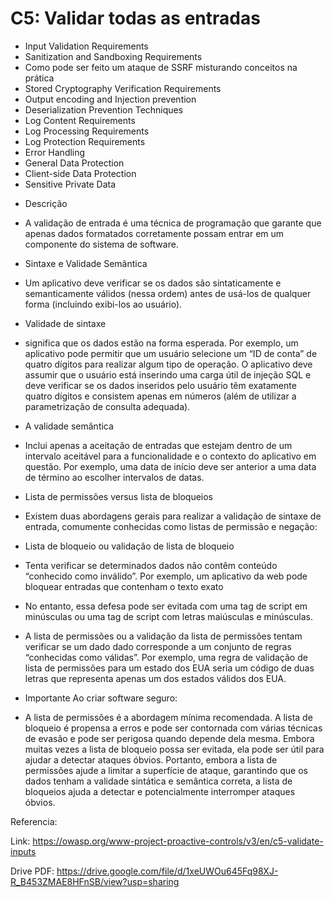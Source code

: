 # C5: Validar todas as entradas

* Input Validation Requirements
* Sanitization and Sandboxing Requirements
* Como pode ser feito um ataque de SSRF misturando conceitos na prática
* Stored Cryptography Verification Requirements
* Output encoding and Injection prevention
* Deserialization Prevention Techniques
* Log Content Requirements
* Log Processing Requirements
* Log Protection Requirements
* Error Handling
* General Data Protection
* Client-side Data Protection
* Sensitive Private Data


- Descrição
* A validação de entrada é uma técnica de programação que garante que apenas dados formatados corretamente possam entrar em um componente do sistema de software. </p>

- Sintaxe e Validade Semântica
* Um aplicativo deve verificar se os dados são sintaticamente e semanticamente válidos (nessa ordem) antes de usá-los de qualquer forma (incluindo exibi-los ao usuário).</p>

- Validade de sintaxe 
* significa que os dados estão na forma esperada. Por exemplo, um aplicativo pode permitir que um usuário selecione um “ID de conta” de quatro dígitos para realizar algum tipo de operação. O aplicativo deve assumir que o usuário está inserindo uma carga útil de injeção SQL e deve verificar se os dados inseridos pelo usuário têm exatamente quatro dígitos e consistem apenas em números (além de utilizar a parametrização de consulta adequada). </p>

- A validade semântica 
* Inclui apenas a aceitação de entradas que estejam dentro de um intervalo aceitável para a funcionalidade e o contexto do aplicativo em questão. Por exemplo, uma data de início deve ser anterior a uma data de término ao escolher intervalos de datas. </p>

- Lista de permissões versus lista de bloqueios
* Existem duas abordagens gerais para realizar a validação de sintaxe de entrada, comumente conhecidas como listas de permissão e negação: </p>

- Lista de bloqueio ou validação de lista de bloqueio 
* Tenta verificar se determinados dados não contêm conteúdo “conhecido como inválido”. Por exemplo, um aplicativo da web pode bloquear entradas que contenham o texto exato  </p>

<SCRIPT> para ajudar a prevenir XSS. </SCRIPT>

* No entanto, essa defesa pode ser evitada com uma tag de script em minúsculas ou uma tag de script com letras maiúsculas e minúsculas. </p>

* A lista de permissões ou a validação da lista de permissões tentam verificar se um dado dado corresponde a um conjunto de regras “conhecidas como válidas”. Por exemplo, uma regra de validação de lista de permissões para um estado dos EUA seria um código de duas letras que representa apenas um dos estados válidos dos EUA. </p>

- Importante Ao criar software seguro:
* A lista de permissões é a abordagem mínima recomendada. A lista de bloqueio é propensa a erros e pode ser contornada com várias técnicas de evasão e pode ser perigosa quando depende dela mesma. Embora muitas vezes a lista de bloqueio possa ser evitada, ela pode ser útil para ajudar a detectar ataques óbvios. Portanto, embora a lista de permissões ajude a limitar a superfície de ataque, garantindo que os dados tenham a validade sintática e semântica correta, a lista de bloqueios ajuda a detectar e potencialmente interromper ataques óbvios. </p>

Referencia: </p>
Link: https://owasp.org/www-project-proactive-controls/v3/en/c5-validate-inputs  </p>

Drive PDF:  https://drive.google.com/file/d/1xeUWOu645Fq98XJ-R_B453ZMAE8HFnSB/view?usp=sharing 

